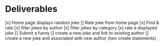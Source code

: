 
# Deliverables 

[x] Home page displays random joke
  [] Rate joke from home page 
[x] Find & rate
  [x] filter jokes by author 
  [x] filter jokes by category 
  [x] rate a displayed joke 
[] Submit a funny 
  [] create a new joke and link to existing author 
  [] create a new joke and associated with new author (two create statements)
